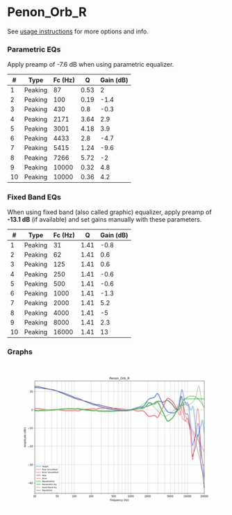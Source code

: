 # Penon_Orb_R
See [usage instructions](https://github.com/jaakkopasanen/AutoEq#usage) for more options and info.

### Parametric EQs
Apply preamp of -7.6 dB when using parametric equalizer.

|   # | Type    |   Fc (Hz) |    Q |   Gain (dB) |
|-----|---------|-----------|------|-------------|
|   1 | Peaking |        87 | 0.53 |         2   |
|   2 | Peaking |       100 | 0.19 |        -1.4 |
|   3 | Peaking |       430 | 0.8  |        -0.3 |
|   4 | Peaking |      2171 | 3.64 |         2.9 |
|   5 | Peaking |      3001 | 4.18 |         3.9 |
|   6 | Peaking |      4433 | 2.8  |        -4.7 |
|   7 | Peaking |      5415 | 1.24 |        -9.6 |
|   8 | Peaking |      7266 | 5.72 |        -2   |
|   9 | Peaking |     10000 | 0.32 |         4.8 |
|  10 | Peaking |     10000 | 0.36 |         4.2 |

### Fixed Band EQs
When using fixed band (also called graphic) equalizer, apply preamp of **-13.1 dB** (if available) and set gains manually with these parameters.

|   # | Type    |   Fc (Hz) |    Q |   Gain (dB) |
|-----|---------|-----------|------|-------------|
|   1 | Peaking |        31 | 1.41 |        -0.8 |
|   2 | Peaking |        62 | 1.41 |         0.6 |
|   3 | Peaking |       125 | 1.41 |         0.6 |
|   4 | Peaking |       250 | 1.41 |        -0.6 |
|   5 | Peaking |       500 | 1.41 |        -0.6 |
|   6 | Peaking |      1000 | 1.41 |        -1.3 |
|   7 | Peaking |      2000 | 1.41 |         5.2 |
|   8 | Peaking |      4000 | 1.41 |        -5   |
|   9 | Peaking |      8000 | 1.41 |         2.3 |
|  10 | Peaking |     16000 | 1.41 |        13   |

### Graphs
![](./Penon_Orb_R.png)
